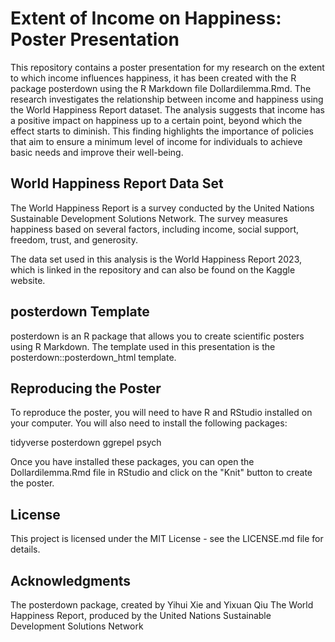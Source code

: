 # Extent of Income on Happiness: Poster Presentation
This repository contains a poster presentation for my research on the extent to which income influences happiness, it has been created with the R package posterdown using the R Markdown file Dollardilemma.Rmd. The research investigates the relationship between income and happiness using the World Happiness Report dataset. The analysis suggests that income has a positive impact on happiness up to a certain point, beyond which the effect starts to diminish. This finding highlights the importance of policies that aim to ensure a minimum level of income for individuals to achieve basic needs and improve their well-being.

## World Happiness Report Data Set
The World Happiness Report is a survey conducted by the United Nations Sustainable Development Solutions Network. The survey measures happiness based on several factors, including income, social support, freedom, trust, and generosity.

The data set used in this analysis is the World Happiness Report 2023, which is linked in the repository and can also be found on the Kaggle website.

## posterdown Template
posterdown is an R package that allows you to create scientific posters using R Markdown. The template used in this presentation is the posterdown::posterdown_html template.

## Reproducing the Poster
To reproduce the poster, you will need to have R and RStudio installed on your computer. You will also need to install the following packages:

tidyverse
posterdown
ggrepel
psych

Once you have installed these packages, you can open the Dollardilemma.Rmd file in RStudio and click on the "Knit" button to create the poster.

## License
This project is licensed under the MIT License - see the LICENSE.md file for details.

## Acknowledgments
The posterdown package, created by Yihui Xie and Yixuan Qiu
The World Happiness Report, produced by the United Nations Sustainable Development Solutions Network
